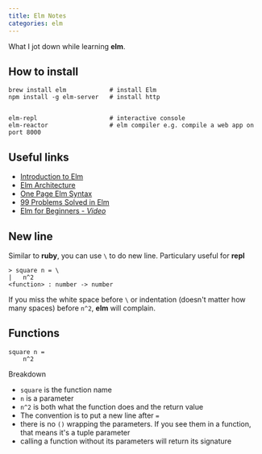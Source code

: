 ```yaml
---
title: Elm Notes
categories: elm
---
```


What I jot down while learning **elm**.

## How to install

```
brew install elm            # install Elm
npm install -g elm-server   # install http


elm-repl                    # interactive console
elm-reactor                 # elm compiler e.g. compile a web app on port 8000
```

## Useful links

- [Introduction to Elm](https://guide.elm-lang.org/core_language.html)
- [Elm Architecture](http://guide.elm-lang.org/architecture/)
- [One Page Elm Syntax](http://elm-lang.org/docs/syntax)
- [99 Problems Solved in Elm](https://johncrane.gitbooks.io/ninety-nine-elm-problems/content/)
- [Elm for Beginners - *Video*](http://courses.knowthen.com/p/elm-for-beginners)

## New line

Similar to **ruby**, you can use `\` to do new line. Particulary useful for **repl**

```
> square n = \
|   n^2
<function> : number -> number
```

If you miss the white space before `\` or indentation (doesn't matter how many spaces) before `n^2`, 
**elm** will complain.

## Functions

```
square n =
    n^2
```

Breakdown

- `square` is the function name
- `n` is a parameter
- `n^2` is both what the function does and the return value
- The convention is to put a new line after `=`
- there is no `()` wrapping the parameters. If you see them in a function, that means it's a tuple parameter
- calling a function without its parameters will return its signature


